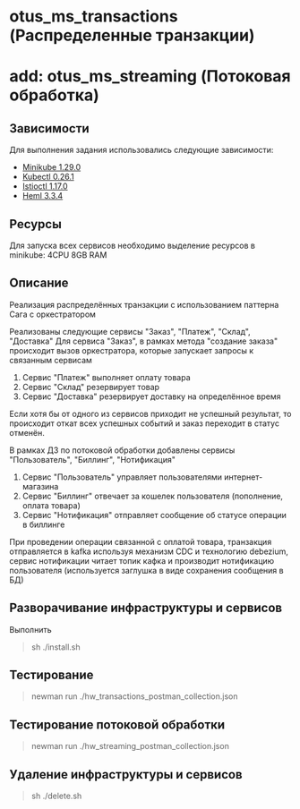 # otus_ms_transactions (Распределенные транзакции)
# add: otus_ms_streaming (Потоковая обработка)

## Зависимости

Для выполнения задания использовались следующие зависимости:

- [Minikube 1.29.0](https://github.com/kubernetes/minikube/releases/tag/v1.29.0)
- [Kubectl 0.26.1](https://github.com/kubernetes/kubectl/releases/tag/v0.26.1)
- [Istioctl 1.17.0](https://github.com/istio/istio/releases/tag/1.17.0)
- [Heml 3.3.4](https://github.com/helm/helm/releases/tag/v3.3.4)

## Ресурсы

Для запуска всех сервисов необходимо выделение ресурсов в minikube: 4CPU 8GB RAM

## Описание
Реализация распределённых транзакции с использованием паттерна Сага с оркестратором

Реализованы следующие сервисы "Заказ", "Платеж", "Склад", "Доставка"
Для сервиса "Заказ", в рамках метода "создание заказа" происходит вызов оркестратора, которые запускает запросы к связанным сервисам
1. Сервис "Платеж" выполняет оплату товара 
2. Сервис "Склад" резервирует товар 
3. Сервис "Доставка" резервирует доставку на определённое время
    
Если хотя бы от одного из сервисов приходит не успешный результат, то происходит откат всех успешных событий и заказ переходит в статус отменён.

В рамках ДЗ по потоковой обработки добавлены сервисы "Пользователь", "Биллинг", "Нотификация"
1. Сервис "Пользователь" управляет пользователями интернет-магазина
2. Сервис "Биллинг" отвечает за кошелек пользователя (пополнение, оплата товара)
3. Сервис "Нотификация" отправляет сообщение об статусе операции в биллинге

При проведении операции связанной с оплатой товара, транзакция отправляется в kafka используя механизм CDC и технологию debezium, 
сервис нотификации читает топик кафка и производит нотификацию пользователя (используется заглушка в виде сохранения сообщения в БД)

## Разворачивание инфраструктуры и сервисов
Выполнить
> sh ./install.sh

## Тестирование
> newman run ./hw_transactions_postman_collection.json

## Тестирование потоковой обработки
> newman run ./hw_streaming_postman_collection.json

## Удаление инфраструктуры и сервисов
> sh ./delete.sh